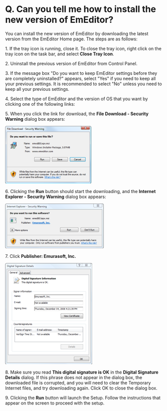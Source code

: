 # Q. Can you tell me how to install the new version of EmEditor?

You can install the new version of EmEditor by downloading the latest version from
the EmEditor Home page. The steps are as follows:

1\. If the tray icon is running, close it. To close the tray icon, right click on the tray icon on the task bar, and select **Close Tray Icon**.

2\. Uninstall the previous version of EmEditor from Control Panel.

3\. If the message box "Do you want to keep EmEditor settings before they are completely uninstalled?" appears, select "Yes" if you need to keep all your previous settings. It is recommended to select "No" unless you need to keep all your previous
settings.

4\. Select the type of EmEditor and the version of OS that you want by clicking one of the following links:



5\. When you click the link for download, the **File Download - Security Warning** dialog box appears:

![File Download - Security Warning](../../images/emeditor_file_download.png)

6\. Clicking the **Run** button should start the downloading, and the **Internet Explorer - Security Warning** dialog box appears:

![Internet Explorer - Security Warning](../../images/emeditor_file_security.png)

7\. Click **Publisher: Emurasoft, Inc.**

![Digital Signature Details](../../images/signature_details.png)

8\. Make sure you read **This digital signature is OK** in the **Digital Signature Details** dialog. If this phrase does not appear in the dialog box, the downloaded file is corrupted, and you will need to clear the Temporary Internet files, and try downloading again.
Click OK to close the dialog box.

9\. Clicking the **Run** button will launch the Setup. Follow the instructions that appear on the screen to proceed with the setup.
